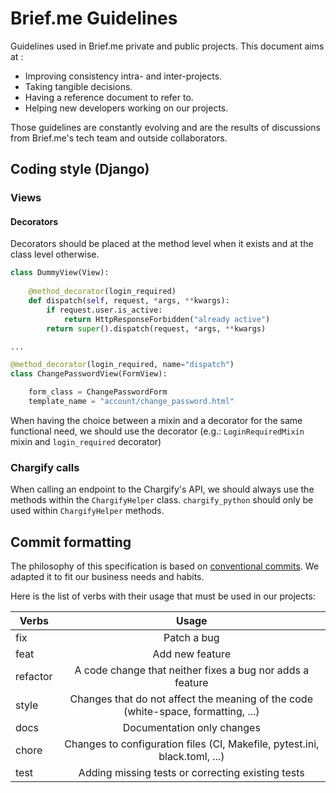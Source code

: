 # Brief.me Guidelines
Guidelines used in Brief.me private and public projects. This document aims at :
* Improving consistency intra- and inter-projects.
* Taking tangible decisions.
* Having a reference document to refer to.
* Helping new developers working on our projects.

Those guidelines are constantly evolving and are the results of discussions 
from Brief.me's tech team and outside collaborators.

## Coding style (Django)
### Views
#### Decorators
Decorators should be placed at the method level when it exists and 
at the class level otherwise.
```python
class DummyView(View):
    
    @method_decorator(login_required)
    def dispatch(self, request, *args, **kwargs):
        if request.user.is_active:
            return HttpResponseForbidden("already active")
        return super().dispatch(request, *args, **kwargs)

...

@method_decorator(login_required, name="dispatch")
class ChangePasswordView(FormView):

    form_class = ChangePasswordForm
    template_name = "account/change_password.html"
```

When having the choice between a mixin and a decorator 
for the same functional need, we should use the decorator
(e.g.: `LoginRequiredMixin` mixin and `login_required` decorator)

### Chargify calls
When calling an endpoint to the Chargify's API, we should always use the methods within the `ChargifyHelper` class.
`chargify_python` should only be used within `ChargifyHelper` methods.


## Commit formatting
The philosophy of this specification is based on [conventional commits](https://www.conventionalcommits.org/en/).
We adapted it to fit our business needs and habits.

Here is the list of verbs with their usage that must be used in our projects:

| Verbs         | Usage                                                                             |
| ------------- |:---------------------------------------------------------------------------------:|
| fix           | Patch a bug                                                                       |
| feat          | Add new feature                                                                   |
| refactor      | A code change that neither fixes a bug nor adds a feature                         |
| style         | Changes that do not affect the meaning of the code (white-space, formatting, ...) |
| docs          | Documentation only changes                                                        |
| chore         | Changes to configuration files (CI, Makefile, pytest.ini, black.toml, ...)        |
| test          | Adding missing tests or correcting existing tests                                 |
